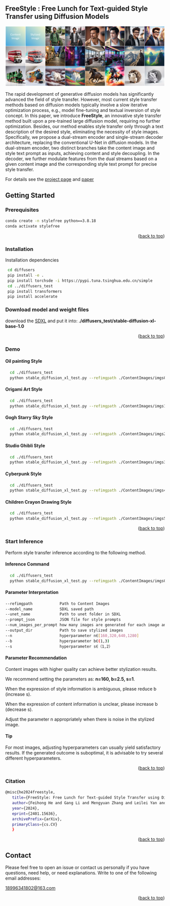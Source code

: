 <div id="top"></div>
<!--
*** Thanks for checking out the Best-README-Template. If you have a suggestion
*** that would make this better, please fork the repo and create a pull request
*** or simply open an issue with the tag "enhancement".
*** Don't forget to give the project a star!
*** Thanks again! Now go create something AMAZING! :D
-->



<!-- PROJECT SHIELDS -->
<!--
*** I'm using markdown "reference style" links for readability.
*** Reference links are enclosed in brackets [ ] instead of parentheses ( ).
*** See the bottom of this document for the declaration of the reference variables
*** for contributors-url, forks-url, etc. This is an optional, concise syntax you may use.
*** https://www.markdownguide.org/basic-syntax/#reference-style-links
-->
<!-- [![Contributors][contributors-shield]][contributors-url]
[![Forks][forks-shield]][forks-url]
[![Stargazers][stars-shield]][stars-url]
[![Issues][issues-shield]][issues-url]
[![MIT License][license-shield]][license-url]
[![LinkedIn][linkedin-shield]][linkedin-url] -->



<!-- PROJECT LOGO -->
<br />
<!-- <div align="center">
  <a href="https://github.com/othneildrew/Best-README-Template">
    <img src="images/logo.png" alt="Logo" width="80" height="80">
  </a>

  <h3 align="center">Best-README-Template</h3>

  <p align="center">
    An awesome README template to jumpstart your projects!
    <br />
    <a href="https://github.com/othneildrew/Best-README-Template"><strong>Explore the docs »</strong></a>
    <br />
    <br />
    <a href="https://github.com/othneildrew/Best-README-Template">View Demo</a>
    ·
    <a href="https://github.com/othneildrew/Best-README-Template/issues">Report Bug</a>
    ·
    <a href="https://github.com/othneildrew/Best-README-Template/issues">Request Feature</a>
  </p>
</div> -->



<!-- TABLE OF CONTENTS -->
<!-- <details>
  <summary>Table of Contents</summary>
  <ol>
    <li>
      <a href="#about-the-project">CAST</a>
      <ul>
        <li><a href="#built-with">Built With</a></li>
      </ul>
    </li>
    <li>
      <a href="#getting-started">Getting Started</a>
      <ul>
        <li><a href="#prerequisites">Prerequisites</a></li>
        <li><a href="#installation">Installation</a></li>
      </ul>
    </li>
    <li><a href="#usage">Usage</a></li>
    <li><a href="#roadmap">Roadmap</a></li>
    <li><a href="#contributing">Contributing</a></li>
    <li><a href="#license">License</a></li>
    <li><a href="#contact">Contact</a></li>
    <li><a href="#acknowledgments">Acknowledgments</a></li>
  </ol>
</details> -->



<!-- ABOUT THE PROJECT -->
## FreeStyle : Free Lunch for Text-guided Style Transfer using Diffusion Models

<!-- ![teaser](./Images/teaser.png) -->
![teaser](./imgs/teaser.png)

The rapid development of generative diffusion models has significantly advanced the field of style transfer. However, most current style transfer methods based on diffusion models typically involve a slow iterative optimization process, e.g., model fine-tuning and textual inversion of style concept. In this paper, we introduce **FreeStyle**, an innovative style transfer method built upon a pre-trained large diffusion model, requiring no further optimization. Besides, our method enables style transfer only through a text description of the desired style, eliminating the necessity of style images. Specifically, we propose a dual-stream encoder and single-stream decoder architecture, replacing the conventional U-Net in diffusion models. In the dual-stream encoder, two distinct branches take the content image and style text prompt as inputs, achieving content and style decoupling. In the decoder, we further modulate features from the dual streams based on a given content image and the corresponding style text prompt for precise style transfer.


For details see the [project page](https://freestylefreelunch.github.io/) and [paper](https://arxiv.org/pdf/2401.15636.pdf) 



<!-- ### Built With -->
<!-- 
This section should list any major frameworks/libraries used to bootstrap your project. Leave any add-ons/plugins for the acknowledgements section. Here are a few examples.

* [Next.js](https://nextjs.org/)
* [React.js](https://reactjs.org/)
* [Vue.js](https://vuejs.org/)
* [Angular](https://angular.io/)
* [Svelte](https://svelte.dev/)
* [Laravel](https://laravel.com)
* [Bootstrap](https://getbootstrap.com)
* [JQuery](https://jquery.com)

<p align="right">(<a href="#top">back to top</a>)</p>
 -->


<!-- GETTING STARTED -->
## Getting Started

### Prerequisites

  ```sh
  conda create -n stylefree python==3.8.18
  conda activate stylefree
  ```

<p align="right">(<a href="#top">back to top</a>)</p>

### Installation

   Installation dependencies
   ```sh
    cd diffusers
    pip install -e .
    pip install torchsde -i https://pypi.tuna.tsinghua.edu.cn/simple
    cd ../diffusers_test
    pip install transformers
    pip install accelerate
   ```
### Download model and weight files
   download the [SDXL](https://huggingface.co/stabilityai/stable-diffusion-xl-base-1.0/tree/main) and put it into: **./diffusers_test/stable-diffusion-xl-base-1.0**
    
<p align="right">(<a href="#top">back to top</a>)</p>

###  Demo    

#### Oil painting Style
```sh
  cd ./diffusers_test
  python stable_diffusion_xl_test.py --refimgpath ./ContentImages/imgs0 --model_name "./stable-diffusion-xl-base-1.0" --unet_name ./stable-diffusion-xl-base-1.0/unet/ --prompt_json ./style_prompt0.json --num_images_per_prompt 4 --output_dir ./output0 --sampler "DDIM" --step 30 --cfg 5 --height 1024 --width 1024 --seed 123456789 --n 160 --b 1.8 --s 1
```

#### Origami Art Style

```sh
  cd ./diffusers_test
  python stable_diffusion_xl_test.py --refimgpath ./ContentImages/imgs1 --model_name "./stable-diffusion-xl-base-1.0" --unet_name ./stable-diffusion-xl-base-1.0/unet/ --prompt_json ./style_prompt1.json --num_images_per_prompt 4 --output_dir ./output1 --sampler "DDIM" --step 30 --cfg 5 --height 1024 --width 1024 --seed 123456789 --n 160 --b 2.5 --s 1
```

#### Gogh Starry Sky Style

```sh
  cd ./diffusers_test
  python stable_diffusion_xl_test.py --refimgpath ./ContentImages/imgs2 --model_name "./stable-diffusion-xl-base-1.0" --unet_name ./stable-diffusion-xl-base-1.0/unet/ --prompt_json ./style_prompt2.json --num_images_per_prompt 4 --output_dir ./output2 --sampler "DDIM" --step 30 --cfg 5 --height 1024 --width 1024 --seed 123456789 --n 160 --b 2.5 --s 1
```

#### Studio Ghibli Style

```sh
  cd ./diffusers_test
  python stable_diffusion_xl_test.py --refimgpath ./ContentImages/imgs3 --model_name "./stable-diffusion-xl-base-1.0" --unet_name ./stable-diffusion-xl-base-1.0/unet/ --prompt_json ./style_prompt3.json --num_images_per_prompt 4 --output_dir ./output3 --sampler "DDIM" --step 30 --cfg 5 --height 1024 --width 1024 --seed 123456789 --n 160 --b 2.8 --s 1
```

#### Cyberpunk Style

```sh
  cd ./diffusers_test
  python stable_diffusion_xl_test.py --refimgpath ./ContentImages/imgs4 --model_name "./stable-diffusion-xl-base-1.0" --unet_name ./stable-diffusion-xl-base-1.0/unet/ --prompt_json ./style_prompt4.json --num_images_per_prompt 4 --output_dir ./output4 --sampler "DDIM" --step 30 --cfg 5 --height 1024 --width 1024 --seed 123456789 --n 160 --b 2.8 --s 1
```

#### Children Crayon Drawing Style

```sh
  cd ./diffusers_test
  python stable_diffusion_xl_test.py --refimgpath ./ContentImages/imgs5 --model_name "./stable-diffusion-xl-base-1.0" --unet_name ./stable-diffusion-xl-base-1.0/unet/ --prompt_json ./style_prompt5.json --num_images_per_prompt 4 --output_dir ./output5 --sampler "DDIM" --step 30 --cfg 5 --height 1024 --width 1024 --seed 123456789 --n 160 --b 1.8 --s 1
```

<p align="right">(<a href="#top">back to top</a>)</p>

###  Start Inference
Perform style transfer inference according to the following method.
#### Inference Command
```sh
  cd ./diffusers_test
  python stable_diffusion_xl_test.py --refimgpath ./ContentImages/imgs0 --model_name "./stable-diffusion-xl-base-1.0" --unet_name ./stable-diffusion-xl-base-1.0/unet/ --prompt_json ./style_prompt0.json --num_images_per_prompt 4 --output_dir ./output1 --sampler "DDIM" --step 30 --cfg 5 --height 1024 --width 1024 --seed 123456789 --n 640 --b 1.5 --s 2
  ```
#### Parameter Interpretation
```sh
--refimgpath            Path to Content Images
--model_name            SDXL saved path
--unet_name             Path to unet folder in SDXL
--prompt_json           JSON file for style prompts
--num_images_per_prompt how many images are generated for each image and style
--output_dir            Path to save stylized images
--n                     hyperparameter n∈[160,320,640,1280] 
--b                     hyperparameter b∈(1,3) 
--s                     hyperparameter s∈（1,2）
```

#### Parameter Recommendation
Content images with higher quality can achieve better stylization results.

We recommend setting the parameters as: **n=160, b=2.5, s=1**.

When the expression of style information is ambiguous, please reduce b (increase s).

When the expression of content information is unclear, please increase b (decrease s).

Adjust the parameter n appropriately when there is noise in the stylized image.


#### Tip
For most images, adjusting hyperparameters can usually yield satisfactory results. If the generated outcome is suboptimal, it is advisable to try several different hyperparameters.

  
<p align="right">(<a href="#top">back to top</a>)</p>


### Citation
   
   ```sh
   @misc{he2024freestyle,
      title={FreeStyle: Free Lunch for Text-guided Style Transfer using Diffusion Models},
      author={Feihong He and Gang Li and Mengyuan Zhang and Leilei Yan and Lingyu Si and Fanzhang Li},
      year={2024},
      eprint={2401.15636},
      archivePrefix={arXiv},
      primaryClass={cs.CV}
      }
   ```
   
<p align="right">(<a href="#top">back to top</a>)</p>



<!-- 
<!-- USAGE EXAMPLES -->
<!-- ## Usage

Use this space to show useful examples of how a project can be used. Additional screenshots, code examples and demos work well in this space. You may also link to more resources.

_For more examples, please refer to the [Documentation](https://example.com)_

<p align="right">(<a href="#top">back to top</a>)</p> -->



<!-- ROADMAP -->
<!-- ## Roadmap

- [x] Add Changelog
- [x] Add back to top links
- [ ] Add Additional Templates w/ Examples
- [ ] Add "components" document to easily copy & paste sections of the readme
- [ ] Multi-language Support
    - [ ] Chinese
    - [ ] Spanish

See the [open issues](https://github.com/othneildrew/Best-README-Template/issues) for a full list of proposed features (and known issues).

<p align="right">(<a href="#top">back to top</a>)</p> -->



<!-- CONTRIBUTING -->
<!-- ## Contributing -->

<!-- Contributions are what make the open source community such an amazing place to learn, inspire, and create. Any contributions you make are **greatly appreciated**.

If you have a suggestion that would make this better, please fork the repo and create a pull request. You can also simply open an issue with the tag "enhancement".
Don't forget to give the project a star! Thanks again!

1. Fork the Project
2. Create your Feature Branch (`git checkout -b feature/AmazingFeature`)
3. Commit your Changes (`git commit -m 'Add some AmazingFeature'`)
4. Push to the Branch (`git push origin feature/AmazingFeature`)
5. Open a Pull Request
 -->
<!-- <p align="right">(<a href="#top">back to top</a>)</p> -->




<!-- LICENSE -->
<!-- ## License -->
<!-- 
Distributed under the MIT License. See `LICENSE.txt` for more information.
 -->
<!-- <p align="right">(<a href="#top">back to top</a>)</p> -->



<!-- CONTACT -->
## Contact

Please feel free to open an issue or contact us personally if you have questions, need help, or need explanations. Write to one of the following email addresses:

18996341802@163.com


<!-- 
Your Name - [@your_twitter](https://twitter.com/your_username) - email@example.com

Project Link: [https://github.com/your_username/repo_name](https://github.com/your_username/repo_name)
 -->
<p align="right">(<a href="#top">back to top</a>)</p>



<!-- ACKNOWLEDGMENTS -->
<!-- ## Acknowledgments -->
<!-- 
Use this space to list resources you find helpful and would like to give credit to. I've included a few of my favorites to kick things off!

* [Choose an Open Source License](https://choosealicense.com)
* [GitHub Emoji Cheat Sheet](https://www.webpagefx.com/tools/emoji-cheat-sheet)
* [Malven's Flexbox Cheatsheet](https://flexbox.malven.co/)
* [Malven's Grid Cheatsheet](https://grid.malven.co/)
* [Img Shields](https://shields.io)
* [GitHub Pages](https://pages.github.com)
* [Font Awesome](https://fontawesome.com)
* [React Icons](https://react-icons.github.io/react-icons/search) -->

<!-- <p align="right">(<a href="#top">back to top</a>)</p> -->



<!-- MARKDOWN LINKS & IMAGES -->
<!-- https://www.markdownguide.org/basic-syntax/#reference-style-links -->
[contributors-shield]: https://img.shields.io/github/contributors/othneildrew/Best-README-Template.svg?style=for-the-badge
[contributors-url]: https://github.com/othneildrew/Best-README-Template/graphs/contributors
[forks-shield]: https://img.shields.io/github/forks/othneildrew/Best-README-Template.svg?style=for-the-badge
[forks-url]: https://github.com/othneildrew/Best-README-Template/network/members
[stars-shield]: https://img.shields.io/github/stars/othneildrew/Best-README-Template.svg?style=for-the-badge
[stars-url]: https://github.com/othneildrew/Best-README-Template/stargazers
[issues-shield]: https://img.shields.io/github/issues/othneildrew/Best-README-Template.svg?style=for-the-badge
[issues-url]: https://github.com/othneildrew/Best-README-Template/issues
[license-shield]: https://img.shields.io/github/license/othneildrew/Best-README-Template.svg?style=for-the-badge
[license-url]: https://github.com/othneildrew/Best-README-Template/blob/master/LICENSE.txt
[linkedin-shield]: https://img.shields.io/badge/-LinkedIn-black.svg?style=for-the-badge&logo=linkedin&colorB=555
[linkedin-url]: https://linkedin.com/in/othneildrew
[product-screenshot]: images/screenshot.png
